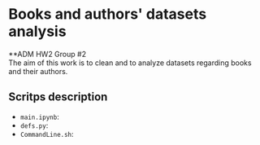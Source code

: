 # Books and authors' datasets analysis 
**ADM HW2 Group #2\
The aim of this work is to clean and to analyze datasets regarding books and their authors.
## Scritps description
* `main.ipynb`: 
* `defs.py`:
* `CommandLine.sh`:
